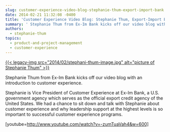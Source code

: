 ```yaml
---
slug: customer-experience-video-blog-stephanie-thum-export-import-bank
date: 2014-02-21 11:32:08 -0400
title: 'Customer Experience Video Blog: Stephanie Thum, Export-Import Bank'
summary: ' Stephanie Thum from Ex-Im Bank kicks off our video blog with an introduction to customer experience. Stephanie is Vice President of Customer Experience at Ex-Im Bank, a U.S. government agency which serves as the official export credit agency of the United States. We had a chance to'
authors:
  - stephanie-thum
topics:
  - product-and-project-management
  - customer-experience
---
```


[{{< legacy-img src="2014/02/stephani-thum-image.jpg" alt="picture of Stephanie Thum" >}}](https://s3.amazonaws.com/digitalgov/_legacy-img/2014/02/stephani-thum-image.jpg)

Stephanie Thum from Ex-Im Bank kicks off our video blog with an introduction to customer experience.

Stephanie is Vice President of Customer Experience at Ex-Im Bank, a U.S. government agency which serves as the official export credit agency of the United States. We had a chance to sit down and talk with Stephanie about customer experience and why leadership support at the highest levels is so important to successful customer experience programs.

[youtube=http://www.youtube.com/watch?v=-zumTuaVah4&w=600]